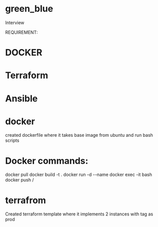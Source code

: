 # green_blue
Interview 

REQUIREMENT:
# DOCKER
# Terraform
# Ansible

# docker
created dockerfile where it takes base image from ubuntu and run bash scripts
# Docker commands:

docker pull <imagename>
docker build -t <imagename> .
docker run -d --name <containername> <imagename>
docker exec -it <containername> bash
docker push <repo>/<nameofrepo>

# terrafrom

Created terraform template where it implements 2 instances with tag as prod 

